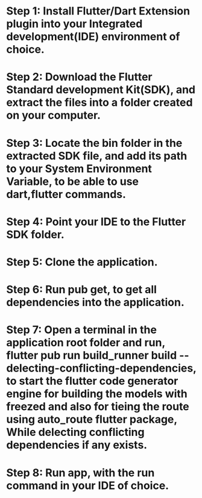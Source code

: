 # Step 1: Install Flutter/Dart Extension plugin into your Integrated development(IDE) environment of choice.
# Step 2: Download the Flutter Standard development Kit(SDK), and extract the files into a folder created on your computer.
# Step 3: Locate the bin folder in the extracted SDK file, and add its path to your System Environment Variable, to be able to use dart,flutter commands.
# Step 4: Point your IDE to the Flutter SDK folder.
# Step 5: Clone the application.
# Step 6: Run pub get, to get all dependencies into the application.
# Step 7: Open a terminal in the application root folder and run, flutter pub run build_runner build --delecting-conflicting-dependencies, to start the flutter code generator engine for building the models with freezed and also for tieing the route using auto_route flutter package, While delecting conflicting dependencies  if any exists.
# Step 8: Run app, with the run command in your IDE of choice.